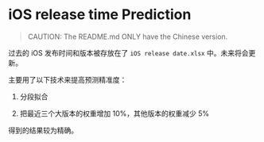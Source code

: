 # iOS release time Prediction

> CAUTION: The README.md ONLY have the Chinese version.

过去的 iOS 发布时间和版本被存放在了 ```iOS release date.xlsx``` 中。未来将会更新。

主要用了以下技术来提高预测精准度：

1. 分段拟合

2. 把最近三个大版本的权重增加 10%，其他版本的权重减少 5%

得到的结果较为精确。


